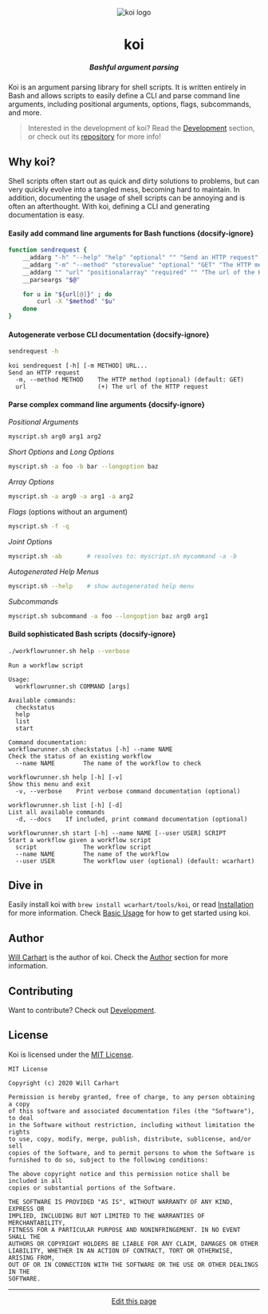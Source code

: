 <p align="center"><img alt="koi logo" src="https://willcarhart.dev/docs/koi/_media/logo.png" /></p>

<h1 align="center">koi</h1>
<h5 align="center">Bashful argument parsing</h5>

Koi is an argument parsing library for shell scripts. It is written entirely in Bash and allows scripts to easily define a CLI and parse command line arguments, including positional arguments, options, flags, subcommands, and more.

> Interested in the development of koi? Read the [Development](/development) section, or check out its [repository](https://github.com/wcarhart/koi) for more info!

## Why koi?
Shell scripts often start out as quick and dirty solutions to problems, but can very quickly evolve into a tangled mess, becoming hard to maintain. In addition, documenting the usage of shell scripts can be annoying and is often an afterthought. With koi, defining a CLI and generating documentation is easy.

#### Easily add command line arguments for Bash functions {docsify-ignore}
```bash
function sendrequest {
    __addarg "-h" "--help" "help" "optional" "" "Send an HTTP request"
    __addarg "-m" "--method" "storevalue" "optional" "GET" "The HTTP method"
    __addarg "" "url" "positionalarray" "required" "" "The url of the HTTP request"
    __parseargs "$@"

    for u in "${url[@]}" ; do
    	curl -X "$method" "$u"
    done
}
```

#### Autogenerate verbose CLI documentation {docsify-ignore}
```bash
sendrequest -h
```
```
koi sendrequest [-h] [-m METHOD] URL... 
Send an HTTP request
  -m, --method METHOD    The HTTP method (optional) (default: GET)
  url                    (+) The url of the HTTP request
```

#### Parse complex command line arguments {docsify-ignore}
_Positional Arguments_
```bash
myscript.sh arg0 arg1 arg2
```
_Short Options_ and _Long Options_
```bash
myscript.sh -a foo -b bar --longoption baz
```
_Array Options_
```bash
myscript.sh -a arg0 -a arg1 -a arg2
```
_Flags_ (options without an argument)
```bash
myscript.sh -f -q
```
_Joint Options_
```bash
myscript.sh -ab       # resolves to: myscript.sh mycommand -a -b
```
_Autogenerated Help Menus_
```bash
myscript.sh --help    # show autogenerated help menu
```
_Subcommands_
```bash
myscript.sh subcommand -a foo --longoption baz arg0 arg1
```

#### Build sophisticated Bash scripts {docsify-ignore}
```bash
./workflowrunner.sh help --verbose
```
```
Run a workflow script

Usage:
  workflowrunner.sh COMMAND [args]

Available commands:
  checkstatus
  help
  list
  start

Command documentation:
workflowrunner.sh checkstatus [-h] --name NAME 
Check the status of an existing workflow
  --name NAME        The name of the workflow to check 

workflowrunner.sh help [-h] [-v] 
Show this menu and exit
  -v, --verbose    Print verbose command documentation (optional) 

workflowrunner.sh list [-h] [-d] 
List all available commands
  -d, --docs    If included, print command documentation (optional) 

workflowrunner.sh start [-h] --name NAME [--user USER] SCRIPT 
Start a workflow given a workflow script
  script             The workflow script 
  --name NAME        The name of the workflow 
  --user USER        The workflow user (optional) (default: wcarhart)
```

## Dive in
Easily install koi with `brew install wcarhart/tools/koi`, or read [Installation](/installation) for more information. Check [Basic Usage](/basic-usage) for how to get started using koi.

## Author
[Will Carhart](https://github.com/wcarhart) is the author of koi. Check the [Author](/author) section for more information.

## Contributing
Want to contribute? Check out [Development](/development).

## License
Koi is licensed under the [MIT License](https://choosealicense.com/licenses/mit/).
```
MIT License

Copyright (c) 2020 Will Carhart

Permission is hereby granted, free of charge, to any person obtaining a copy
of this software and associated documentation files (the "Software"), to deal
in the Software without restriction, including without limitation the rights
to use, copy, modify, merge, publish, distribute, sublicense, and/or sell
copies of the Software, and to permit persons to whom the Software is
furnished to do so, subject to the following conditions:

The above copyright notice and this permission notice shall be included in all
copies or substantial portions of the Software.

THE SOFTWARE IS PROVIDED "AS IS", WITHOUT WARRANTY OF ANY KIND, EXPRESS OR
IMPLIED, INCLUDING BUT NOT LIMITED TO THE WARRANTIES OF MERCHANTABILITY,
FITNESS FOR A PARTICULAR PURPOSE AND NONINFRINGEMENT. IN NO EVENT SHALL THE
AUTHORS OR COPYRIGHT HOLDERS BE LIABLE FOR ANY CLAIM, DAMAGES OR OTHER
LIABILITY, WHETHER IN AN ACTION OF CONTRACT, TORT OR OTHERWISE, ARISING FROM,
OUT OF OR IN CONNECTION WITH THE SOFTWARE OR THE USE OR OTHER DEALINGS IN THE
SOFTWARE.
```

<hr>
<div style="text-align:center">
	<a class="edit-link" href="https://github.com/wcarhart/docs/blob/master/docs/koi/overview.md" target="_blank"><i class="fas fa-edit"></i> Edit this page</a>
</div>